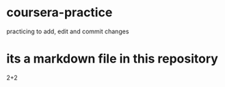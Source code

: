 # coursera-practice
practicing to add, edit and commit changes
# its a markdown file  in this repository
2+2
